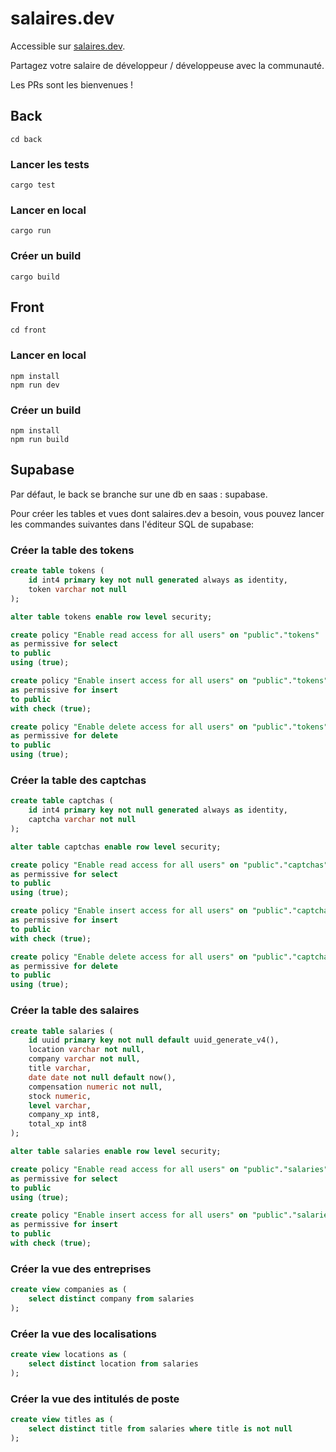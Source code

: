 # salaires.dev

Accessible sur [salaires.dev](https://salaires.dev).

Partagez votre salaire de développeur / développeuse avec la communauté.

Les PRs sont les bienvenues !

## Back

```
cd back
```

### Lancer les tests

```
cargo test
```

### Lancer en local

```
cargo run
```

### Créer un build

```
cargo build
```

## Front

```
cd front
```

### Lancer en local

```
npm install
npm run dev
```

### Créer un build

```
npm install
npm run build
```

## Supabase

Par défaut, le back se branche sur une db en saas : supabase.

Pour créer les tables et vues dont salaires.dev a besoin, vous pouvez lancer les commandes suivantes dans l'éditeur SQL de supabase:

### Créer la table des tokens

```sql
create table tokens (
    id int4 primary key not null generated always as identity,
    token varchar not null
);

alter table tokens enable row level security;

create policy "Enable read access for all users" on "public"."tokens"
as permissive for select
to public
using (true);

create policy "Enable insert access for all users" on "public"."tokens"
as permissive for insert
to public
with check (true);

create policy "Enable delete access for all users" on "public"."tokens"
as permissive for delete
to public
using (true);
```

### Créer la table des captchas

```sql
create table captchas (
    id int4 primary key not null generated always as identity,
    captcha varchar not null
);

alter table captchas enable row level security;

create policy "Enable read access for all users" on "public"."captchas"
as permissive for select
to public
using (true);

create policy "Enable insert access for all users" on "public"."captchas"
as permissive for insert
to public
with check (true);

create policy "Enable delete access for all users" on "public"."captchas"
as permissive for delete
to public
using (true);
```

### Créer la table des salaires

```sql
create table salaries (
    id uuid primary key not null default uuid_generate_v4(),
    location varchar not null,
    company varchar not null,
    title varchar,
    date date not null default now(),
    compensation numeric not null,
    stock numeric,
    level varchar,
    company_xp int8,
    total_xp int8
);

alter table salaries enable row level security;

create policy "Enable read access for all users" on "public"."salaries"
as permissive for select
to public
using (true);

create policy "Enable insert access for all users" on "public"."salaries"
as permissive for insert
to public
with check (true);
```

### Créer la vue des entreprises

```sql
create view companies as (
    select distinct company from salaries
);
```

### Créer la vue des localisations

```sql
create view locations as (
    select distinct location from salaries
);
```

### Créer la vue des intitulés de poste

```sql
create view titles as (
    select distinct title from salaries where title is not null
);
```
